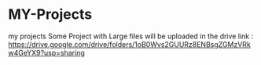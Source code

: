 # MY-Projects
my projects
 Some Project with Large files will be uploaded in the drive link :
 https://drive.google.com/drive/folders/1oB0Wvs2GUURz8ENBsgZGMzVRkw4GeYX9?usp=sharing
